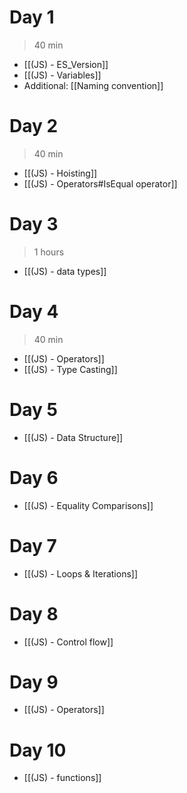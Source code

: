 # Day 1
> 40 min

- [[(JS) - ES_Version]]
- [[(JS) - Variables]]
- Additional: [[Naming convention]]

# Day 2 
> 40 min
- [[(JS) - Hoisting]]
- [[(JS) - Operators#IsEqual operator]]


# Day 3
> 1 hours
- [[(JS) - data types]]


# Day 4
> 40 min

- [[(JS) - Operators]]
- [[(JS) - Type Casting]]

# Day 5
- [[(JS) - Data Structure]]

# Day 6
- [[(JS) - Equality Comparisons]]

# Day 7 
- [[(JS) - Loops & Iterations]]

# Day 8
- [[(JS) - Control flow]]

# Day 9
- [[(JS) - Operators]]

# Day 10
- [[(JS) - functions]]